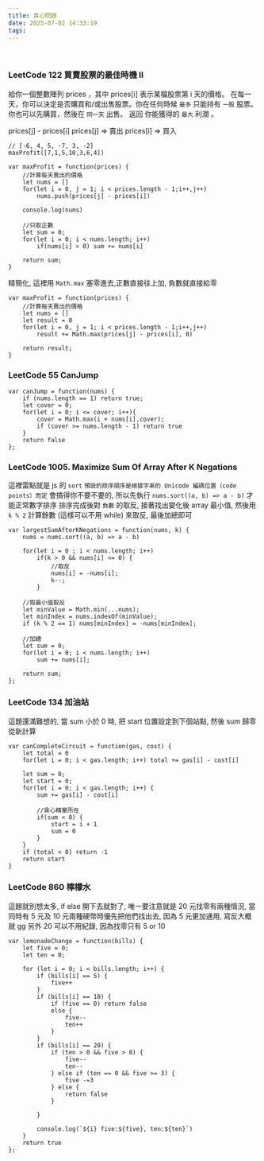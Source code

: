 ```yaml
---
title: 貪心問題
date: 2025-07-02 14:33:19
tags:
---
```


&nbsp;
<!-- more -->

### LeetCode 122 買賣股票的最佳時機 II

給你一個整數陣列 prices ，其中 prices[i] 表示某檔股票第 i 天的價格。
在每一天，你可以決定是否購買和/或出售股票。你在任何時候 `最多` 只能持有 `一股` 股票。你也可以先購買，然後在 `同一天` 出售。
返回 你能獲得的 `最大` 利潤 。


prices[j] - prices[i]
prices[j] => 賣出
prices[i] => 買入

```
// [-6, 4, 5, -7, 3, -2]
maxProfit([7,1,5,10,3,6,4])

var maxProfit = function(prices) {
	//計算每天賣出的價格
	let nums = []
	for(let i = 0, j = 1; i < prices.length - 1;i++,j++)
		nums.push(prices[j] - prices[i])

	console.log(nums)

	//只取正數
	let sum = 0;
	for(let i = 0; i < nums.length; i++)
		if(nums[i] > 0) sum += nums[i]

	return sum;
}
```

精簡化, 這裡用 `Math.max` 塞零進去,正數直接往上加, 負數就直接給零
```
var maxProfit = function(prices) {
	//計算每天賣出的價格
	let nums = []
	let result = 0
	for(let i = 0, j = 1; i < prices.length - 1;i++,j++)
		result += Math.max(prices[j] - prices[i], 0)

	return result;
}
```


### LeetCode 55 CanJump


```
var canJump = function(nums) {
    if (nums.length == 1) return true;
	let cover = 0;
	for(let i = 0; i <= cover; i++){
		cover = Math.max(i + nums[i],cover);
		if (cover >= nums.length - 1) return true
	}
	return false
};
```



### LeetCode 1005. Maximize Sum Of Array After K Negations
這裡雷點就是 js 的 `sort` `預設的排序順序是根據字串的 Unicode 編碼位置（code points）而定` 會搞得你不要不要的, 所以先執行 `nums.sort((a, b) => a - b)` 才能正常數字排序
排序完成後對 `負數` 的取反, 接著找出變化後 array 最小值, 然後用 `k % 2` 計算餘數 (這樣可以不用 while) 來取反, 最後加總即可

```
var largestSumAfterKNegations = function(nums, k) {
    nums = nums.sort((a, b) => a - b)

	for(let i = 0 ; i < nums.length; i++)
		if(k > 0 && nums[i] <= 0) {
			//取反
			nums[i] = -nums[i];
			k--;
		}

	//取最小值取反
    let minValue = Math.min(...nums);
    let minIndex = nums.indexOf(minValue);	
	if (k % 2 == 1) nums[minIndex] = -nums[minIndex];

	//加總
	let sum = 0;
	for(let i = 0; i < nums.length; i++)
		sum += nums[i];
	
	return sum;
};
```


### LeetCode 134 加油站
這題還滿難想的, 當 sum 小於 0 時, 把 start 位置設定到下個站點, 然後 sum 歸零從新計算

```
var canCompleteCircuit = function(gas, cost) {
    let total = 0
	for(let i = 0; i < gas.length; i++) total += gas[i] - cost[i]
	
	let sum = 0;
	let start = 0;
	for(let i = 0; i < gas.length; i++) {
		sum += gas[i] - cost[i]
		
		//貪心精華所在
		if(sum < 0) {
			start = i + 1
			sum = 0
		}
	}
	if (total < 0) return -1
	return start
}
```


### LeetCode 860 檸檬水

這題就別想太多, if else 開下去就對了, 唯一要注意就是 20 元找零有兩種情況, 當同時有 5 元及 10 元兩種硬幣時優先把他們找出去, 因為 5 元更加通用, 寫反大概就 gg
另外 20 可以不用紀錄, 因為找零只有 5 or 10

```
var lemonadeChange = function(bills) {
	let five = 0;
	let ten = 0;
	
    for (let i = 0; i < bills.length; i++) {
		if (bills[i] == 5) {
			five++
		}
		if (bills[i] == 10) {
			if (five == 0) return false
			else {
				five--
				ten++
			}
		}
		if (bills[i] == 20) {
			if (ten > 0 && five > 0) {
				five--
				ten--
			} else if (ten == 0 && five >= 3) {
				five -=3
			} else {
				return false
			}

		}
		
		console.log(`${i} five:${five}, ten:${ten}`)
	}
	return true
};
```
